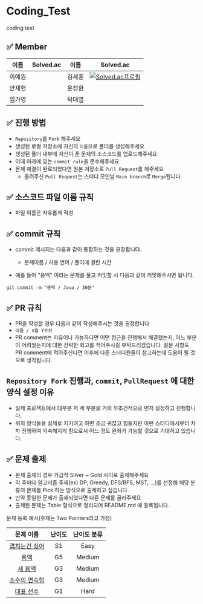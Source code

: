 # Coding_Test
coding test

## ✅ Member
|이름|Solved.ac|이름|Solved.ac|
|:---:|----------|:---:|----------|
|이예원| |김세훈|[![Solved.ac프로필](http://mazassumnida.wtf/api/mini/generate_badge?boj=sehun8187)](https://solved.ac/problems/level)|
|안재현| |윤정환| |
|임가영| |탁대열| |

## ✅ 진행 방법
- `Repository`를 `Fork` 해주세요
- 생성된 로컬 저장소에 자신의 `이름`으로 폴더를 생성해주세요
- 생성된 폴더 내부에 자신이 푼 문제의 소스코드를 업로드해주세요
- 이때 아래에 있는 `commit rule`을 준수해주세요
- 문제 해결이 완료되었다면 원본 저장소로 `Pull Request`를 해주세요
  - 올려주신 `Pull Request`는 스터디 모인날 `Main branch`로 `Merge`됩니다.

## ✅ 소스코드 파일 이름 규칙
- 파일 이름은 자유롭게 작성

## ✅ commit 규칙
- commit 메시지는 다음과 같이 통합하는 것을 권장합니다.
  - 문제이름 / 사용 언어 / 풀이에 걸린 시간

- 예를 들어 "용액" 이라는 문제를 풀고 커밋할 시 다음과 같이 커밋해주시면 됩니다.

```
git commit -m "용액 / Java / 30분"
```

## ✅ PR 규칙
- PR을 작성할 경우 다음과 같이 작성해주시는 것을 권장합니다.
- `이름 / X월 Y주차`
- PR comment는 자유이나 가능하다면 어떤 접근을 진행해서 해결했는지, 어느 부분이 어려웠는지에 대한 간략한 회고를 적어주시길 부탁드리겠습니다. 질문 사항도 PR comment에 적어주신다면 이후에 다른 스터디원들이 참고하는데 도움이 될 것으로 생각됩니다.

## `Repository Fork` 진행과, `commit`, `PullRequest` 에 대한 양식 설정 이유
- 실제 프로젝트에서 대부분 저 세 부분을 거의 무조건적으로 먼저 설정하고 진행합니다.
- 위의 양식들을 실제로 지키려고 하면 조금 귀찮고 힘들지만 이런 스터디에서부터 차차 진행하여 익숙해지게 함으로서 어느 정도 완화가 가능할 것으로 기대하고 있습니다.

## ✅ 문제 출제
- 문제 출제의 경우 가급적 Silver ~ Gold 사이로 출제해주세요
- 각 주마다 알고리즘 주제(ex) DP, Greedy, DFS/BFS, MST, ...)를 선정해 해당 분류의 문제를 Pick 하는 방식으로 출제하고 싶습니다.
- 만약 동일한 문제가 출제되었다면 다른 문제를 골라주세요
- 출제된 문제는 Table 형식으로 정리되어 README.md 에 등록됩니다.

문제 등록 예시(주제는 Two Pointers라고 가정)

|문제 이름|난이도|난이도 분류|
|:--------:|:-------:|:-----------:|
|[겹치는건 싫어](https://www.acmicpc.net/problem/20922)|S1|Easy|
|[용액](https://www.acmicpc.net/problem/2467)|G5|Medium|
|[세 용액](https://www.acmicpc.net/problem/2473)|G3|Medium|
|[소수의 연속합](https://www.acmicpc.net/problem/1644)|G3|Medium|
|[대표 선수](https://www.acmicpc.net/problem/2461)|G1|Hard|






